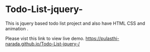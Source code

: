 # Todo-List-jquery-
This is jquery based todo list project and also have HTML CSS and animation .

Please vist this link to view live demo.
https://pulasthi-narada.github.io/Todo-List-jquery-/
